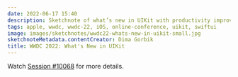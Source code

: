 ```yaml
---
date: 2022-06-17 15:40
description: Sketchnote of what’s new in UIKit with productivity improvements, control enhancements, API refinements and news about UIKit and SwiftUI
tags: apple, wwdc, wwdc-22, iOS, online-conference, uikit, swiftui
image: images/sketchnotes/wwdc22-whats-new-in-uikit-small.jpg
sketchnoteMetadata.contentCreator: Dima Gorbik
title: WWDC 2022: What's New in UIKit
---
```


Watch [Session #10068](https://developer.apple.com/videos/play/wwdc2022/10068/) for more details.
